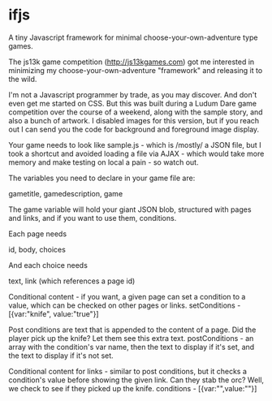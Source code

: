 # ifjs
A tiny Javascript framework for minimal choose-your-own-adventure type games.

The js13k game competition (http://js13kgames.com) got me interested in minimizing my choose-your-own-adventure "framework" and releasing it to the wild.

I'm not a Javascript programmer by trade, as you may discover. And don't even get me started on CSS. But this was built during a Ludum Dare game competition over the course of a weekend, along with the sample story, and also a bunch of artwork. I disabled images for this version, but if you reach out I can send you the code for background and foreground image display.

Your game needs to look like sample.js - which is /mostly/ a JSON file, but I took a shortcut and avoided loading a file via AJAX - which would take more memory and make testing on local a pain - so watch out.

The variables you need to declare in your game file are:

gametitle, gamedescription, game

The game variable will hold your giant JSON blob, structured with pages and links, and if you want to use them, conditions.

Each page needs

id, body, choices

And each choice needs

text, link (which references a page id)

Conditional content - if you want, a given page can set a condition to a value, which can be checked on other pages or links.
setConditions - [{var:"knife", value:"true"}]

Post conditions are text that is appended to the content of a page. Did the player pick up the knife? Let them see this extra text.
postConditions - an array with the condition's var name, then the text to display if it's set, and the text to display if it's not set.

Conditional content for links - similar to post conditions, but it checks a condition's value before showing the given link. Can they stab the orc? Well, we check to see if they picked up the knife.
conditions - [{var:"",value:""}]
